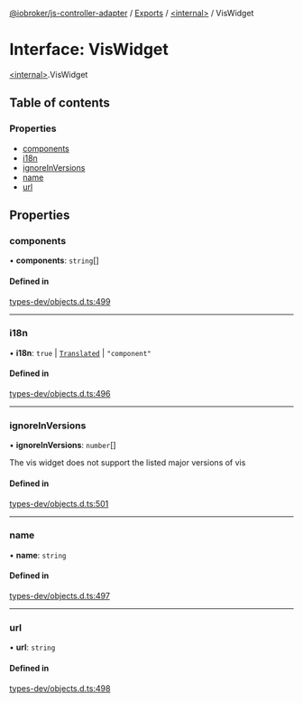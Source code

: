 [@iobroker/js-controller-adapter](../README.md) / [Exports](../modules.md) / [\<internal\>](../modules/internal_.md) / VisWidget

# Interface: VisWidget

[\<internal\>](../modules/internal_.md).VisWidget

## Table of contents

### Properties

- [components](internal_.VisWidget.md#components)
- [i18n](internal_.VisWidget.md#i18n)
- [ignoreInVersions](internal_.VisWidget.md#ignoreinversions)
- [name](internal_.VisWidget.md#name)
- [url](internal_.VisWidget.md#url)

## Properties

### components

• **components**: `string`[]

#### Defined in

[types-dev/objects.d.ts:499](https://github.com/ioBroker/ioBroker.js-controller/blob/ea40ee4f/packages/types-dev/objects.d.ts#L499)

___

### i18n

• **i18n**: ``true`` \| [`Translated`](../modules/internal_.md#translated) \| ``"component"``

#### Defined in

[types-dev/objects.d.ts:496](https://github.com/ioBroker/ioBroker.js-controller/blob/ea40ee4f/packages/types-dev/objects.d.ts#L496)

___

### ignoreInVersions

• **ignoreInVersions**: `number`[]

The vis widget does not support the listed major versions of vis

#### Defined in

[types-dev/objects.d.ts:501](https://github.com/ioBroker/ioBroker.js-controller/blob/ea40ee4f/packages/types-dev/objects.d.ts#L501)

___

### name

• **name**: `string`

#### Defined in

[types-dev/objects.d.ts:497](https://github.com/ioBroker/ioBroker.js-controller/blob/ea40ee4f/packages/types-dev/objects.d.ts#L497)

___

### url

• **url**: `string`

#### Defined in

[types-dev/objects.d.ts:498](https://github.com/ioBroker/ioBroker.js-controller/blob/ea40ee4f/packages/types-dev/objects.d.ts#L498)
